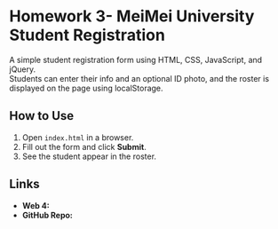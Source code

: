 # Homework 3- MeiMei University Student Registration

A simple student registration form using HTML, CSS, JavaScript, and jQuery.  
Students can enter their info and an optional ID photo, and the roster is displayed on the page using localStorage.

## How to Use

1. Open `index.html` in a browser.
2. Fill out the form and click **Submit**.
3. See the student appear in the roster.

## Links

- **Web 4:**
- **GitHub Repo:**
